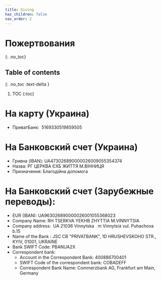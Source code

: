 ```yaml
---
title: Giving
has_children: false
nav_order: 2
---
```


# Пожертвования
{: .no_toc}

## Table of contents
{: .no_toc .text-delta }

1. TOC
{:toc}

# На карту (Украина) 
* ПриватБанк:  5169330519859505

# На Банковский счет (Украина)
* Гривна (IBAN): UA473026890000026009055354374
* Назва: РГ ЦЕРКВА ЄХБ ЖИТТЯ М.ВIННИЦЯ
* Призначення: Благодійна допомога

# На Банковский счет (Зарубежные переводы):
* EUR (IBAN): UA963026890000026001055368023
* Сompany Name: RH TSERKVA YEKHB ZHYTTIA M.VINNYTSIA
* Company address:  UA 21036 Vinnytska   m Vinnytsia vul. Puhachova b.15
* Name of the Bank : JSC CB "PRIVATBANK", 1D HRUSHEVSKOHO STR., KYIV, 01001, UKRAINE
* Bank SWIFT Code: PBANUA2X
* Correspondent bank: 
	* Account in the Correspondent Bank: 400886700401
	* SWIFT Code of the correspondent bank: COBADEFF
	* Correspondent Bank Name: Commerzbank AG, Frankfurt am Main, Germany

